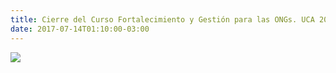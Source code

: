 ```yaml
---
title: Cierre del Curso Fortalecimiento y Gestión para las ONGs. UCA 2017
date: 2017-07-14T01:10:00-03:00
---
```


   [![](https://blogger.googleusercontent.com/img/b/R29vZ2xl/AVvXsEgvEnKLeQlek-k1j_JykGEvG5wApCq276V1oQHnOLGQ3LlyMlZZdqFh83BqbM57hUmN8jYl0v3G43FZoME-QooSHzv1ahxAuTNiTi3mhyNW9jZNh0OwzvL-_aw1rS2K_mkAzwGF8JyFaH0-/s640/ultimo+dia.jpg)](https://blogger.googleusercontent.com/img/b/R29vZ2xl/AVvXsEgvEnKLeQlek-k1j_JykGEvG5wApCq276V1oQHnOLGQ3LlyMlZZdqFh83BqbM57hUmN8jYl0v3G43FZoME-QooSHzv1ahxAuTNiTi3mhyNW9jZNh0OwzvL-_aw1rS2K_mkAzwGF8JyFaH0-/s1600/ultimo+dia.jpg)